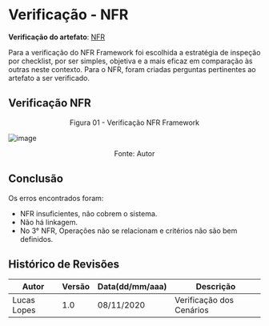 # Verificação - NFR
**Verificação do artefato**: [NFR](https://requisitos-de-software.github.io/2020.1-GuardioesdaSaude/modelagem/NFR/)

Para a verificação do NFR Framework foi escolhida a estratégia de inspeção por checklist, por ser simples, objetiva e a mais eficaz em comparação às outras neste contexto.
Para o NFR, foram criadas perguntas pertinentes ao artefato a ser verificado.



## Verificação NFR

<p align='center'>Figura 01 - Verificação NFR Framework </p> 

![image](https://user-images.githubusercontent.com/38164895/98470197-e4260100-21c2-11eb-8a5a-49d3b10f96a5.png)

<p align='center'>Fonte: Autor</p>

## Conclusão

Os erros encontrados foram:

- NFR insuficientes, não cobrem o sistema.
- Não há linkagem.
- No 3° NFR, Operações não se relacionam e critérios não são bem definidos.

## Histórico de Revisões

| Autor | Versão | Data(dd/mm/aaa) | Descrição
|-|-|-|-
|Lucas Lopes | 1.0 | 08/11/2020 | Verificação dos Cenários

